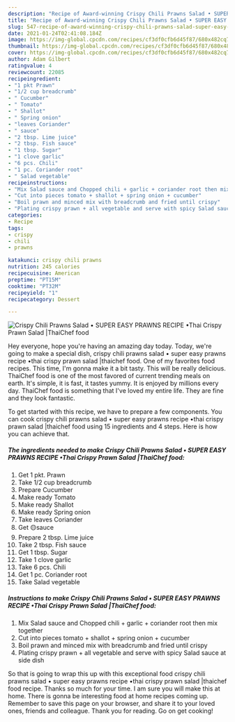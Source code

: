```yaml
---
description: "Recipe of Award-winning Crispy Chili Prawns Salad • SUPER EASY PRAWNS RECIPE •Thai Crispy Prawn Salad |ThaiChef food"
title: "Recipe of Award-winning Crispy Chili Prawns Salad • SUPER EASY PRAWNS RECIPE •Thai Crispy Prawn Salad |ThaiChef food"
slug: 547-recipe-of-award-winning-crispy-chili-prawns-salad-super-easy-prawns-recipe-thai-crispy-prawn-salad-thaichef-food
date: 2021-01-24T02:41:08.184Z
image: https://img-global.cpcdn.com/recipes/cf3df0cfb6d45f87/680x482cq70/crispy-chili-prawns-salad-•-super-easy-prawns-recipe-•thai-crispy-prawn-salad-thaichef-food-recipe-main-photo.jpg
thumbnail: https://img-global.cpcdn.com/recipes/cf3df0cfb6d45f87/680x482cq70/crispy-chili-prawns-salad-•-super-easy-prawns-recipe-•thai-crispy-prawn-salad-thaichef-food-recipe-main-photo.jpg
cover: https://img-global.cpcdn.com/recipes/cf3df0cfb6d45f87/680x482cq70/crispy-chili-prawns-salad-•-super-easy-prawns-recipe-•thai-crispy-prawn-salad-thaichef-food-recipe-main-photo.jpg
author: Adam Gilbert
ratingvalue: 4
reviewcount: 22085
recipeingredient:
- "1 pkt Prawn"
- "1/2 cup breadcrumb"
- " Cucumber"
- " Tomato"
- " Shallot"
- " Spring onion"
- "leaves Coriander"
- " sauce"
- "2 tbsp. Lime juice"
- "2 tbsp. Fish sauce"
- "1 tbsp. Sugar"
- "1 clove garlic"
- "6 pcs. Chili"
- "1 pc. Coriander root"
- " Salad vegetable"
recipeinstructions:
- "Mix Salad sauce and Chopped chili + garlic + coriander root then mix together"
- "Cut into pieces tomato + shallot + spring onion + cucumber"
- "Boil prawn and minced mix with breadcrumb and fried until crispy"
- "Plating crispy prawn + all vegetable and serve with spicy Salad sauce at side dish"
categories:
- Recipe
tags:
- crispy
- chili
- prawns

katakunci: crispy chili prawns 
nutrition: 245 calories
recipecuisine: American
preptime: "PT15M"
cooktime: "PT32M"
recipeyield: "1"
recipecategory: Dessert

---
```



![Crispy Chili Prawns Salad • SUPER EASY PRAWNS RECIPE •Thai Crispy Prawn Salad |ThaiChef food](https://img-global.cpcdn.com/recipes/cf3df0cfb6d45f87/680x482cq70/crispy-chili-prawns-salad-•-super-easy-prawns-recipe-•thai-crispy-prawn-salad-thaichef-food-recipe-main-photo.jpg)

Hey everyone, hope you're having an amazing day today. Today, we're going to make a special dish, crispy chili prawns salad • super easy prawns recipe •thai crispy prawn salad |thaichef food. One of my favorites food recipes. This time, I'm gonna make it a bit tasty. This will be really delicious.
ThaiChef food is one of the most favored of current trending meals on earth. It's simple, it is fast, it tastes yummy. It is enjoyed by millions every day. ThaiChef food is something that I've loved my entire life. They are fine and they look fantastic.


To get started with this recipe, we have to prepare a few components. You can cook crispy chili prawns salad • super easy prawns recipe •thai crispy prawn salad |thaichef food using 15 ingredients and 4 steps. Here is how you can achieve that.

<!--inarticleads1-->

##### The ingredients needed to make Crispy Chili Prawns Salad • SUPER EASY PRAWNS RECIPE •Thai Crispy Prawn Salad |ThaiChef food:

1. Get 1 pkt. Prawn
1. Take 1/2 cup breadcrumb
1. Prepare  Cucumber
1. Make ready  Tomato
1. Make ready  Shallot
1. Make ready  Spring onion
1. Take leaves Coriander
1. Get  🟡sauce
1. Prepare 2 tbsp. Lime juice
1. Take 2 tbsp. Fish sauce
1. Get 1 tbsp. Sugar
1. Take 1 clove garlic
1. Take 6 pcs. Chili
1. Get 1 pc. Coriander root
1. Take  Salad vegetable




<!--inarticleads2-->

##### Instructions to make Crispy Chili Prawns Salad • SUPER EASY PRAWNS RECIPE •Thai Crispy Prawn Salad |ThaiChef food:

1. Mix Salad sauce and Chopped chili + garlic + coriander root then mix together
1. Cut into pieces tomato + shallot + spring onion + cucumber
1. Boil prawn and minced mix with breadcrumb and fried until crispy
1. Plating crispy prawn + all vegetable and serve with spicy Salad sauce at side dish




So that is going to wrap this up with this exceptional food crispy chili prawns salad • super easy prawns recipe •thai crispy prawn salad |thaichef food recipe. Thanks so much for your time. I am sure you will make this at home. There is gonna be interesting food at home recipes coming up. Remember to save this page on your browser, and share it to your loved ones, friends and colleague. Thank you for reading. Go on get cooking!
